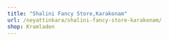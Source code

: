 ```yaml
---
title: "Shalini Fancy Store,Karakonam"
url: /neyattinkara/shalini-fancy-store-karakonam/
shop: Kramladen
---
```

